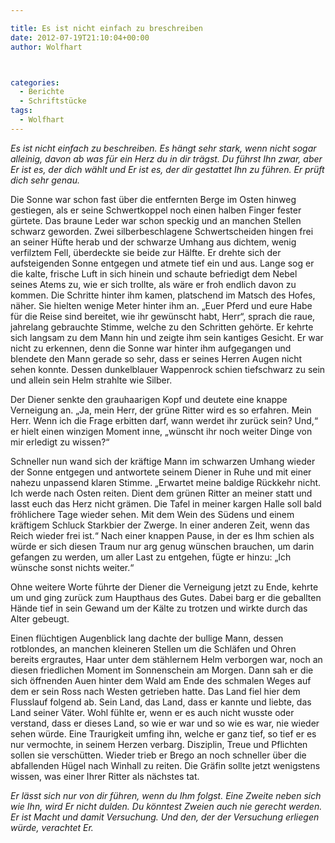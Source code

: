 ```yaml
---

title: Es ist nicht einfach zu breschreiben
date: 2012-07-19T21:10:04+00:00
author: Wolfhart



categories:
  - Berichte
  - Schriftstücke
tags:
  - Wolfhart
---
```

_Es ist nicht einfach zu beschreiben. Es hängt sehr stark, wenn nicht sogar alleinig, davon ab was für ein Herz du in dir trägst. Du führst Ihn zwar, aber Er ist es, der dich wählt und Er ist es, der dir gestattet Ihn zu führen. Er prüft dich sehr genau._<!--more-->



Die Sonne war schon fast über die entfernten Berge im Osten hinweg gestiegen, als er seine Schwertkoppel noch einen halben Finger fester gürtete. Das braune Leder war schon speckig und an manchen Stellen schwarz geworden. Zwei silberbeschlagene Schwertscheiden hingen frei an seiner Hüfte herab und der schwarze Umhang aus dichtem, wenig verfilztem Fell, überdeckte sie beide zur Hälfte. Er drehte sich der aufsteigenden Sonne entgegen und atmete tief ein und aus. Lange sog er die kalte, frische Luft in sich hinein und schaute befriedigt dem Nebel seines Atems zu, wie er sich trollte, als wäre er froh endlich davon zu kommen. Die Schritte hinter ihm kamen, platschend im Matsch des Hofes, näher. Sie hielten wenige Meter hinter ihm an. „Euer Pferd und eure Habe für die Reise sind bereitet, wie ihr gewünscht habt, Herr“, sprach die raue, jahrelang gebrauchte Stimme, welche zu den Schritten gehörte. Er kehrte sich langsam zu dem Mann hin und zeigte ihm sein kantiges Gesicht. Er war nicht zu erkennen, denn die Sonne war hinter ihm aufgegangen und blendete den Mann gerade so sehr, dass er seines Herren Augen nicht sehen konnte. Dessen dunkelblauer Wappenrock schien tiefschwarz zu sein und allein sein Helm strahlte wie Silber.

Der Diener senkte den grauhaarigen Kopf und deutete eine knappe Verneigung an. „Ja, mein Herr, der grüne Ritter wird es so erfahren. Mein Herr. Wenn ich die Frage erbitten darf, wann werdet ihr zurück sein? Und,“ er hielt einen winzigen Moment inne, „wünscht ihr noch weiter Dinge von mir erledigt zu wissen?“

Schneller nun wand sich der kräftige Mann im schwarzen Umhang wieder der Sonne entgegen und antwortete seinem Diener in Ruhe und mit einer nahezu unpassend klaren Stimme. „Erwartet meine baldige Rückkehr nicht. Ich werde nach Osten reiten. Dient dem grünen Ritter an meiner statt und lasst euch das Herz nicht grämen. Die Tafel in meiner kargen Halle soll bald fröhlichere Tage wieder sehen. Mit dem Wein des Südens und einem kräftigem Schluck Starkbier der Zwerge. In einer anderen Zeit, wenn das Reich wieder frei ist.&#8220; Nach einer knappen Pause, in der es Ihm schien als würde er sich diesen Traum nur arg genug wünschen brauchen, um darin gefangen zu werden, um aller Last zu entgehen, fügte er hinzu: &#8222;Ich wünsche sonst nichts weiter.“

Ohne weitere Worte führte der Diener die Verneigung jetzt zu Ende, kehrte um und ging zurück zum Haupthaus des Gutes. Dabei barg er die geballten Hände tief in sein Gewand um der Kälte zu trotzen und wirkte durch das Alter gebeugt.

Einen flüchtigen Augenblick lang dachte der bullige Mann, dessen rotblondes, an manchen kleineren Stellen um die Schläfen und Ohren bereits ergrautes, Haar unter dem stählernem Helm verborgen war, noch an diesen friedlichen Moment im Sonnenschein am Morgen. Dann sah er die sich öffnenden Auen hinter dem Wald am Ende des schmalen Weges auf dem er sein Ross nach Westen getrieben hatte. Das Land fiel hier dem Flusslauf folgend ab. Sein Land, das Land, dass er kannte und liebte, das Land seiner Väter. Wohl fühlte er, wenn er es auch nicht wusste oder verstand, dass er dieses Land, so wie er war und so wie es war, nie wieder sehen würde. Eine Traurigkeit umfing ihn, welche er ganz tief, so tief er es nur vermochte, in seinem Herzen verbarg. Disziplin, Treue und Pflichten sollen sie verschütten. Wieder trieb er Brego an noch schneller über die abfallenden Hügel nach Winhall zu reiten. Die Gräfin sollte jetzt wenigstens wissen, was einer Ihrer Ritter als nächstes tat.

_Er lässt sich nur von dir führen, wenn du Ihm folgst. Eine Zweite neben sich wie Ihn, wird Er nicht dulden. Du könntest Zweien auch nie gerecht werden. Er ist Macht und damit Versuchung. Und den, der der Versuchung erliegen würde, verachtet Er._

&nbsp;

&nbsp;

